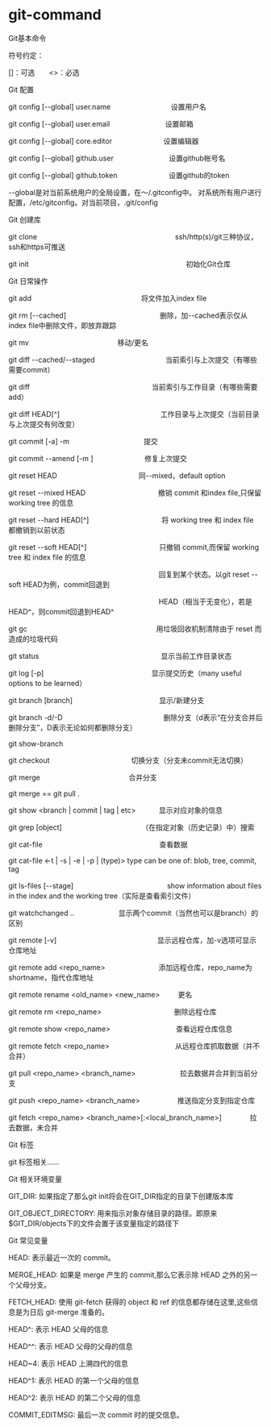 git-command
===========

Git基本命令


符号约定：

[]：可选　　<>：必选

Git 配置

git config [--global] user.name <name>　　　　　　　　  设置用户名

git config [--global] user.email <email>　　　　　　 　 设置邮箱

git config [--global] core.editor <editor>　　　　　　　设置编辑器

git config [--global] github.user <user>　　　　　　 　 设置github帐号名

git config [--global] github.token <token>　　　　　　　设置github的token

--global是对当前系统用户的全局设置，在～/.gitconfig中。 对系统所有用户进行配置，/etc/gitconfig。对当前项目，.git/config

Git 创建库

git clone <url>　　　　　　　　　　　　　　　　　　　 ssh/http(s)/git三种协议，ssh和https可推送

git init　　　　　　　　　　　　　　　　　　　　　　  初始化Git仓库

Git 日常操作

git add <file>　　　　　　　　　　　　　　　  将文件加入index file

git rm [--cached]　　　　　　　　　　　　　   删除，加--cached表示仅从index file中删除文件，即放弃跟踪

git mv <src> <dest>　　　　　　　　　　　　   移动/更名

git diff --cached/--staged　　　　　　　　　　当前索引与上次提交（有哪些需要commit）

git diff　　　　　　　　　　　　　　　　　    当前索引与工作目录（有哪些需要add）

git diff HEAD[^]　　　　　　　　　　　　　　  工作目录与上次提交（当前目录与上次提交有何改变）

git commit [-a] -m <msg>　　　　　　　　　　  提交

git commit --amend [-m <msg>]　　　　　　　   修复上次提交

git reset HEAD <file>　　　　　　　　　　　   同--mixed，default option

git reset --mixed HEAD　　　　　　　　　　    撤销 commit 和index file,只保留 working tree 的信息

git reset --hard HEAD[^]　　　　　　　　　　  将 working tree 和 index file 都撤销到以前状态

git reset --soft HEAD[^]　　　　　　　　　　  只撤销 commit,而保留 working tree 和 index file 的信息

　　　　　　　　　　　　　　　　　　　　　    回复到某个状态。以git reset --soft HEAD为例，commit回退到

　　　　　　　　　　　　　　　　　　　　　    HEAD（相当于无变化），若是HEAD^，则commit回退到HEAD^

git gc　　　　　　　　　　　　　　　　　　    用垃圾回收机制清除由于 reset 而造成的垃圾代码

git status　　　　　　　　　　　　　　　　　  显示当前工作目录状态

git log [-p]　　　　　　　　　　　　　　　    显示提交历史（many useful options to be learned）

git branch [branch]　　　　　　　　　　　　   显示/新建分支

git branch -d/-D　　　　　　　　　　　　　　  删除分支（d表示“在分支合并后删除分支”，D表示无论如何都删除分支）

git show-branch

git checkout <branch>　　　　　　　　　　　 切换分支（分支未commit无法切换）

git merge <branch>　　　　　　　　　　　　  合并分支

git merge == git pull .

git show <branch | commit | tag | etc>　　　     显示对应对象的信息

git grep <rep> [object]　　　　　　　　　　　  （在指定对象（历史记录）中）搜索　　　　　　　　

git cat-file 　　　　　　　　　　　　　　　　   查看数据

git cat-file <-t | -s | -e | -p | (type)> <object>        type can be one of: blob, tree, commit, tag

git ls-files [--stage]　　　　　　　　　　　　　 show information about files in the index and the working tree（实际是查看索引文件）

git watchchanged <since>..<until>　　　　　　   显示两个commit（当然也可以是branch）的区别

git remote [-v]　　　　　　　　　　　　　　     显示远程仓库，加-v选项可显示仓库地址

git remote add <repo_name> <url>　　　　　  　　添加远程仓库，repo_name为shortname，指代仓库地址

git remote rename <old_name> <new_name>  　　   更名

git remote rm <repo_name>　　　　　　　　　　   删除远程仓库

git remote show <repo_name>　　　　　　　　　   查看远程仓库信息

git remote fetch <repo_name>　　　　　　　　　  从远程仓库抓取数据（并不合并）

git pull <repo_name> <branch_name>　　　　　　  拉去数据并合并到当前分支

git push <repo_name> <branch_name>　　　　　    推送指定分支到指定仓库

git fetch <repo_name> <branch_name>[:<local_branch_name>]　　　　拉去数据，未合并

Git 标签

git 标签相关……

Git 相关环境变量

GIT_DIR: 如果指定了那么git init将会在GIT_DIR指定的目录下创建版本库

GIT_OBJECT_DIRECTORY: 用来指示对象存储目录的路径。即原来$GIT_DIR/objects下的文件会置于该变量指定的路径下

Git 常见变量

HEAD: 表示最近一次的 commit。

MERGE_HEAD: 如果是 merge 产生的 commit,那么它表示除 HEAD 之外的另一个父母分支。

FETCH_HEAD: 使用 git-fetch 获得的 object 和 ref 的信息都存储在这里,这些信息是为日后 git-merge 准备的。

HEAD^: 表示 HEAD 父母的信息

HEAD^^: 表示 HEAD 父母的父母的信息

HEAD~4: 表示 HEAD 上溯四代的信息

HEAD^1: 表示 HEAD 的第一个父母的信息

HEAD^2: 表示 HEAD 的第二个父母的信息

COMMIT_EDITMSG: 最后一次 commit 时的提交信息。
